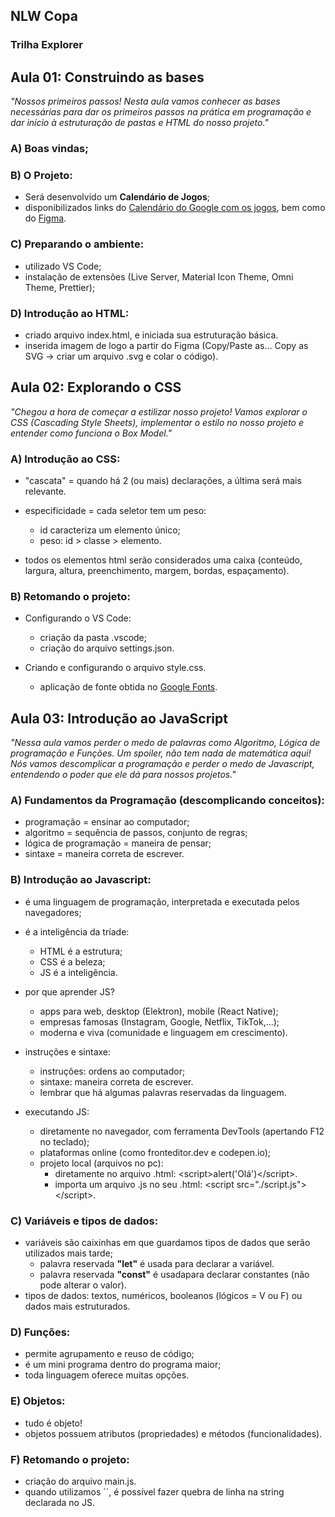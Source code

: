 ## NLW Copa
### Trilha Explorer

## Aula 01: Construindo as bases

<em>"Nossos primeiros passos! Nesta aula vamos conhecer as bases necessárias para dar os primeiros passos na prática em programação e dar início à estruturação de pastas e HTML do nosso projeto."</em>

### A) Boas vindas;

### B) O Projeto:

- Será desenvolvido um <strong>Calendário de Jogos</strong>;
- disponibilizados links do <a href="https://www.google.com/search?q=copa+do+mundo+calend%C3%A1rio+&hl=en&sxsrf=ALiCzsZoKWNkDcZB5r6yUZ_gOOckX6sfew%3A1666552817096&ei=8ZNVY5S4BZHM1sQPhYyY8AI&ved=0ahUKEwjU9KWFiff6AhURppUCHQUGBi4Q4dUDCA8&uact=5&oq=copa+do+mundo+calend%C3%A1rio+&gs_lcp=Cgdnd3Mtd2l6EAMyBAgjECcyCAgAEIAEEMsBMggIABCABBDLATIICAAQgAQQywEyCAgAEIAEEMsBMggIABCABBDLATIGCAAQFhAeMgYIABAWEB4yBggAEBYQHjIGCAAQFhAeOgoIABBHENYEELADOg0IABDkAhDWBBCwAxgBSgQITRgBSgQIQRgASgQIRhgBUKgDWKgDYIkGaAFwAXgAgAGhAYgBoQGSAQMwLjGYAQCgAQHIAQ3AAQHaAQYIARABGAk&sclient=gws-wiz#sie=lg;/m/0fp_8fm;2;/m/030q7;mt;fp;1;;;">Calendário do Google com os jogos</a>, bem como do <a href="https://www.figma.com/file/eV90XQCnjnBjZX66TaJ8lY/Calend%C3%A1rio-de-Jogos-(Community)?node-id=0%3A1">Figma</a>.

### C) Preparando o ambiente:

- utilizado VS Code;
- instalação de extensões (Live Server, Material Icon Theme, Omni Theme, Prettier);

### D) Introdução ao HTML:

- criado arquivo index.html, e iniciada sua estruturação básica.
- inserida imagem de logo a partir do Figma (Copy/Paste as... Copy as SVG -> criar um arquivo .svg e colar o código).

## Aula 02: Explorando o CSS

<em>"Chegou a hora de começar a estilizar nosso projeto! Vamos explorar o CSS (Cascading Style Sheets), implementar o estilo no nosso projeto e entender como funciona o Box Model."</em>

### A) Introdução ao CSS:

- "cascata" = quando há 2 (ou mais) declarações, a última será mais relevante.
- especificidade = cada seletor tem um peso:

  - id caracteriza um elemento único;
  - peso: id > classe > elemento.

- todos os elementos html serão considerados uma caixa (conteúdo, largura, altura, preenchimento, margem, bordas, espaçamento).

### B) Retomando o projeto:

- Configurando o VS Code:

  - criação da pasta .vscode;
  - criação do arquivo settings.json.

- Criando e configurando o arquivo style.css.

  - aplicação de fonte obtida no <a href="https://fonts.google.com/">Google Fonts</a>.

## Aula 03: Introdução ao JavaScript

<em>"Nessa aula vamos perder o medo de palavras como Algoritmo, Lógica de programação e Funções. Um spoiler, não tem nada de matemática aqui! Nós vamos descomplicar a programação e perder o medo de Javascript, entendendo o poder que ele dá para nossos projetos."</em>

### A) Fundamentos da Programação (descomplicando conceitos):

- programação = ensinar ao computador;
- algoritmo = sequência de passos, conjunto de regras;
- lógica de programação = maneira de pensar;
- sintaxe = maneira correta de escrever.

### B) Introdução ao Javascript:

- é uma linguagem de programação, interpretada e executada pelos navegadores;
- é a inteligência da tríade:

  - HTML é a estrutura;
  - CSS é a beleza;
  - JS é a inteligência.

- por que aprender JS?

  - apps para web, desktop (Elektron), mobile (React Native);
  - empresas famosas (Instagram, Google, Netflix, TikTok,...);
  - moderna e viva (comunidade e linguagem em crescimento).

- instruções e sintaxe:

  - instruções: ordens ao computador;
  - sintaxe: maneira correta de escrever.
  - lembrar que há algumas palavras reservadas da linguagem.

- executando JS:

  - diretamente no navegador, com ferramenta DevTools (apertando F12 no teclado);
  - plataformas online (como fronteditor.dev e codepen.io);
  - projeto local (arquivos no pc):
    - diretamente no arquivo .html: &lt;script&gt;alert('Olá')&lt;/script&gt;.
    - importa um arquivo .js no seu .html: &lt;script src="./script.js"&gt;&lt;/script&gt;.

### C) Variáveis e tipos de dados:

- variáveis são caixinhas em que guardamos tipos de dados que serão utilizados mais tarde;
  - palavra reservada <strong>"let"</strong> é usada para declarar a variável.
  - palavra reservada <strong>"const"</strong> é usadapara declarar constantes (não pode alterar o valor).
- tipos de dados: textos, numéricos, booleanos (lógicos = V ou F) ou dados mais estruturados.

### D) Funções:

- permite agrupamento e reuso de código;
- é um mini programa dentro do programa maior;
- toda linguagem oferece muitas opções.

### E) Objetos:

- tudo é objeto!
- objetos possuem atributos (propriedades) e métodos (funcionalidades).

### F) Retomando o projeto:

- criação do arquivo main.js.
- quando utilizamos ``, é possível fazer quebra de linha na string declarada no JS.